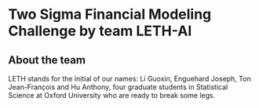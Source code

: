 # Two Sigma Financial Modeling Challenge by team LETH-Al

## About the team
LETH stands for the initial of our names: Li Guoxin, Enguehard Joseph, Ton Jean-François and Hu Anthony, four graduate students in Statistical Science at Oxford University who are ready to break some legs.